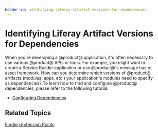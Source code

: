 ```yaml
---
header-id: identifying-liferay-artifact-versions-for-dependencies
---
```


# Identifying Liferay Artifact Versions for Dependencies

When you're developing a @product@ application, it's often necessary to use 
various @product@ APIs or tools. For example, you might want to create a Service 
Builder application or use @product@'s message bus or asset framework. How can 
you determine which versions of @product@ artifacts (modules, apps, etc.) your 
application's modules need to specify as dependencies? To learn how to find and 
configure @product@ dependencies, please refer to the following tutorial:

- [Configuring Dependencies](/docs/7-0/tutorials/-/knowledge_base/t/configuring-dependencies)

## Related Topics

[Finding Extension Points](/docs/7-0/tutorials/-/knowledge_base/t/finding-extension-points)
